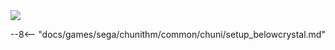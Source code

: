 
<img class="header-logo" src="/img/sega/chunithm/amazonplus/logo.webp">

--8<-- "docs/games/sega/chunithm/common/chuni/setup_belowcrystal.md"
